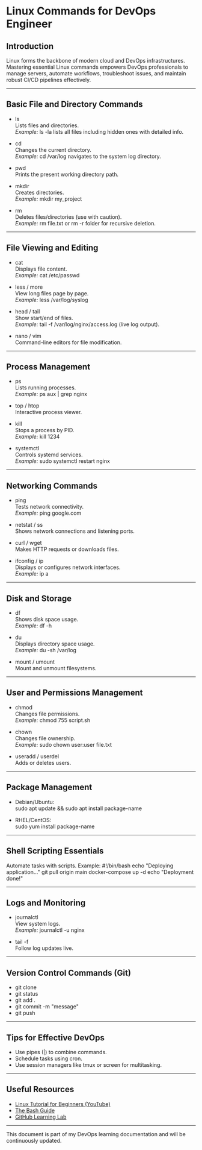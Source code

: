 # Linux Commands for DevOps Engineer

## Introduction

Linux forms the backbone of modern cloud and DevOps infrastructures. Mastering essential Linux commands empowers DevOps professionals to manage servers, automate workflows, troubleshoot issues, and maintain robust CI/CD pipelines effectively.

---

## Basic File and Directory Commands

- ls  
  Lists files and directories.  
  *Example:* ls -la lists all files including hidden ones with detailed info.

- cd  
  Changes the current directory.  
  *Example:* cd /var/log navigates to the system log directory.

- pwd  
  Prints the present working directory path.

- mkdir  
  Creates directories.  
  *Example:* mkdir my_project

- rm  
  Deletes files/directories (use with caution).  
  *Example:* rm file.txt or rm -r folder for recursive deletion.

---

## File Viewing and Editing

- cat  
  Displays file content.  
  *Example:* cat /etc/passwd

- less / more  
  View long files page by page.  
  *Example:* less /var/log/syslog

- head / tail  
  Show start/end of files.  
  *Example:* tail -f /var/log/nginx/access.log (live log output).

- nano / vim  
  Command-line editors for file modification.

---

## Process Management

- ps  
  Lists running processes.  
  *Example:* ps aux | grep nginx

- top / htop  
  Interactive process viewer.

- kill  
  Stops a process by PID.  
  *Example:* kill 1234

- systemctl  
  Controls systemd services.  
  *Example:* sudo systemctl restart nginx

---

## Networking Commands

- ping  
  Tests network connectivity.  
  *Example:* ping google.com

- netstat / ss  
  Shows network connections and listening ports.

- curl / wget  
  Makes HTTP requests or downloads files.

- ifconfig / ip  
  Displays or configures network interfaces.  
  *Example:* ip a

---

## Disk and Storage

- df  
  Shows disk space usage.  
  *Example:* df -h

- du  
  Displays directory space usage.  
  *Example:* du -sh /var/log

- mount / umount  
  Mount and unmount filesystems.

---

## User and Permissions Management

- chmod  
  Changes file permissions.  
  *Example:* chmod 755 script.sh

- chown  
  Changes file ownership.  
  *Example:* sudo chown user:user file.txt

- useradd / userdel  
  Adds or deletes users.

---

## Package Management

- Debian/Ubuntu:  
  sudo apt update && sudo apt install package-name

- RHEL/CentOS:  
  sudo yum install package-name

---

## Shell Scripting Essentials

Automate tasks with scripts. Example:
#!/bin/bash
echo "Deploying application..."
git pull origin main
docker-compose up -d
echo "Deployment done!"

---

## Logs and Monitoring

- journalctl  
  View system logs.  
  *Example:* journalctl -u nginx

- tail -f  
  Follow log updates live.

---

## Version Control Commands (Git)

- git clone  
- git status  
- git add .  
- git commit -m "message"  
- git push

---

## Tips for Effective DevOps

- Use pipes (|) to combine commands.  
- Schedule tasks using cron.  
- Use session managers like tmux or screen for multitasking.

---

## Useful Resources
  
- [Linux Tutorial for Beginners (YouTube)](https://www.youtube.com/watch?v=ivdITTVGCe8)  
- [The Bash Guide](https://guide.bash.academy/)  
- [GitHub Learning Lab](https://lab.github.com/)  

---

This document is part of my DevOps learning documentation and will be continuously updated.
